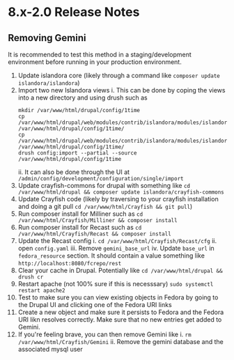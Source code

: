 # 8.x-2.0 Release Notes

## Removing Gemini
It is recommended to test this method in a staging/development environment before running in your production environment.
1. Update islandora core (likely through a command like `composer update islandora/islandora`)
2. Import two new Islandora views
    i. This can be done by coping the views into a new directory and using drush such as 
    ```
    mkdir /var/www/html/drupal/config/1time
    cp /var/www/html/drupal/web/modules/contrib/islandora/modules/islandora_core_feature/config/install/views.view.all_taxonomy_terms.yml /var/www/html/drupal/config/1time/
    cp /var/www/html/drupal/web/modules/contrib/islandora/modules/islandora_core_feature/config/install/views.view.non_fedora_files.yml /var/www/html/drupal/config/1time/
    drush config:import --partial --source /var/www/html/drupal/config/1time
    ```
    ii. It can also be done through the UI at `/admin/config/development/configuration/single/import`
3. Update crayfish-commons for drupal with something like `cd /var/www/html/drupal && composer update islandora/crayfish-commons`
4. Update Crayfish code (likely by traversing to your crayfish installation and doing a git pull `cd /var/www/html/Crayfish && git pull`)
5. Run composer install for Milliner such as `cd /var/www/html/Crayfish/Milliner && composer install`
6. Run composer install for Recast such as `cd /var/www/html/Crayfish/Recast && composer install`
7. Update the Recast config 
    i. `cd /var/www/html/Crayfish/Recast/cfg`
    ii. open `config.yaml`
    iii. Remove `gemini_base_url`
    iv. Update `base_url` in `fedora_resource` section. It should contain a value something like `http://localhost:8080/fcrepo/rest`
8. Clear your cache in Drupal. Potentially like `cd /var/www/html/drupal && drush cr`
9. Restart apache (not 100% sure if this is necesssary) `sudo systemctl restart apache2`
9. Test to make sure you can view existing objects in Fedora by going to the Drupal UI and clicking one of the Fedora URI links
10. Create a new object and make sure it persists to Fedora and the Fedora URI likn resolves correctly. Make sure that no new entries get added to Gemini.
11. If you're feeling brave, you can then remove Gemini like
    i. `rm /var/www/html/Crayfish/Gemini`
    ii. Remove the gemini database and the associated mysql user